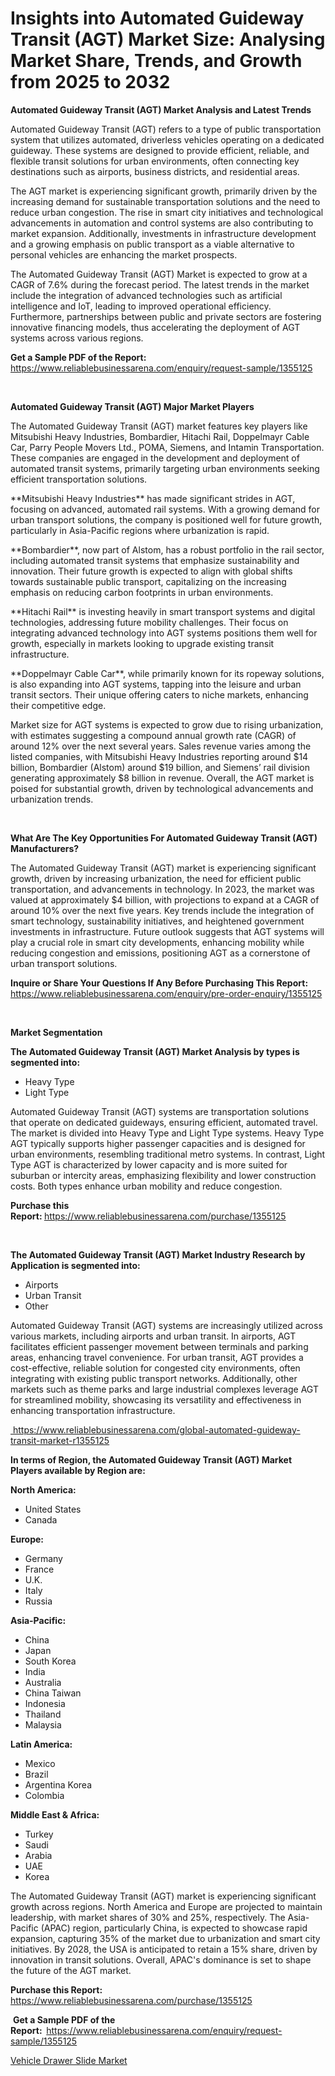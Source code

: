 <p><h1>Insights into Automated Guideway Transit (AGT) Market Size: Analysing Market Share, Trends, and Growth from 2025 to 2032</h1></p><p><strong>Automated Guideway Transit (AGT) Market Analysis and Latest Trends</strong></p>
<p><p>Automated Guideway Transit (AGT) refers to a type of public transportation system that utilizes automated, driverless vehicles operating on a dedicated guideway. These systems are designed to provide efficient, reliable, and flexible transit solutions for urban environments, often connecting key destinations such as airports, business districts, and residential areas.</p><p>The AGT market is experiencing significant growth, primarily driven by the increasing demand for sustainable transportation solutions and the need to reduce urban congestion. The rise in smart city initiatives and technological advancements in automation and control systems are also contributing to market expansion. Additionally, investments in infrastructure development and a growing emphasis on public transport as a viable alternative to personal vehicles are enhancing the market prospects.</p><p>The Automated Guideway Transit (AGT) Market is expected to grow at a CAGR of 7.6% during the forecast period. The latest trends in the market include the integration of advanced technologies such as artificial intelligence and IoT, leading to improved operational efficiency. Furthermore, partnerships between public and private sectors are fostering innovative financing models, thus accelerating the deployment of AGT systems across various regions.</p></p>
<p><strong>Get a Sample PDF of the Report:&nbsp;</strong> <a href="https://www.reliablebusinessarena.com/enquiry/request-sample/1355125?utm_campaign=3314&utm_medium=2&utm_source=Github&utm_content=ia&utm_term=31032025&utm_id=automated-guideway-transit-agt">https://www.reliablebusinessarena.com/enquiry/request-sample/1355125</a></p>
<p>&nbsp;</p>
<p><strong>Automated Guideway Transit (AGT) Major Market Players</strong></p>
<p><p>The Automated Guideway Transit (AGT) market features key players like Mitsubishi Heavy Industries, Bombardier, Hitachi Rail, Doppelmayr Cable Car, Parry People Movers Ltd., POMA, Siemens, and Intamin Transportation. These companies are engaged in the development and deployment of automated transit systems, primarily targeting urban environments seeking efficient transportation solutions.</p><p>**Mitsubishi Heavy Industries** has made significant strides in AGT, focusing on advanced, automated rail systems. With a growing demand for urban transport solutions, the company is positioned well for future growth, particularly in Asia-Pacific regions where urbanization is rapid.</p><p>**Bombardier**, now part of Alstom, has a robust portfolio in the rail sector, including automated transit systems that emphasize sustainability and innovation. Their future growth is expected to align with global shifts towards sustainable public transport, capitalizing on the increasing emphasis on reducing carbon footprints in urban environments.</p><p>**Hitachi Rail** is investing heavily in smart transport systems and digital technologies, addressing future mobility challenges. Their focus on integrating advanced technology into AGT systems positions them well for growth, especially in markets looking to upgrade existing transit infrastructure.</p><p>**Doppelmayr Cable Car**, while primarily known for its ropeway solutions, is also expanding into AGT systems, tapping into the leisure and urban transit sectors. Their unique offering caters to niche markets, enhancing their competitive edge.</p><p>Market size for AGT systems is expected to grow due to rising urbanization, with estimates suggesting a compound annual growth rate (CAGR) of around 12% over the next several years. Sales revenue varies among the listed companies, with Mitsubishi Heavy Industries reporting around $14 billion, Bombardier (Alstom) around $19 billion, and Siemens’ rail division generating approximately $8 billion in revenue. Overall, the AGT market is poised for substantial growth, driven by technological advancements and urbanization trends.</p></p>
<p>&nbsp;</p>
<p><strong>What Are The Key Opportunities For Automated Guideway Transit (AGT) Manufacturers?</strong></p>
<p><p>The Automated Guideway Transit (AGT) market is experiencing significant growth, driven by increasing urbanization, the need for efficient public transportation, and advancements in technology. In 2023, the market was valued at approximately $4 billion, with projections to expand at a CAGR of around 10% over the next five years. Key trends include the integration of smart technology, sustainability initiatives, and heightened government investments in infrastructure. Future outlook suggests that AGT systems will play a crucial role in smart city developments, enhancing mobility while reducing congestion and emissions, positioning AGT as a cornerstone of urban transport solutions.</p></p>
<p><strong>Inquire or Share Your Questions If Any Before Purchasing This Report:</strong> <a href="https://www.reliablebusinessarena.com/enquiry/pre-order-enquiry/1355125?utm_campaign=3314&utm_medium=2&utm_source=Github&utm_content=ia&utm_term=31032025&utm_id=automated-guideway-transit-agt">https://www.reliablebusinessarena.com/enquiry/pre-order-enquiry/1355125</a></p>
<p>&nbsp;</p>
<p><strong>Market Segmentation</strong></p>
<p><strong>The Automated Guideway Transit (AGT) Market Analysis by types is segmented into:</strong></p>
<p><ul><li>Heavy Type</li><li>Light Type</li></ul></p>
<p><p>Automated Guideway Transit (AGT) systems are transportation solutions that operate on dedicated guideways, ensuring efficient, automated travel. The market is divided into Heavy Type and Light Type systems. Heavy Type AGT typically supports higher passenger capacities and is designed for urban environments, resembling traditional metro systems. In contrast, Light Type AGT is characterized by lower capacity and is more suited for suburban or intercity areas, emphasizing flexibility and lower construction costs. Both types enhance urban mobility and reduce congestion.</p></p>
<p><strong>Purchase this Report:&nbsp;</strong><a href="https://www.reliablebusinessarena.com/purchase/1355125?utm_campaign=3314&utm_medium=2&utm_source=Github&utm_content=ia&utm_term=31032025&utm_id=automated-guideway-transit-agt">https://www.reliablebusinessarena.com/purchase/1355125</a></p>
<p>&nbsp;</p>
<p><strong>The Automated Guideway Transit (AGT) Market Industry Research by Application is segmented into:</strong></p>
<p><ul><li>Airports</li><li>Urban Transit</li><li>Other</li></ul></p>
<p><p>Automated Guideway Transit (AGT) systems are increasingly utilized across various markets, including airports and urban transit. In airports, AGT facilitates efficient passenger movement between terminals and parking areas, enhancing travel convenience. For urban transit, AGT provides a cost-effective, reliable solution for congested city environments, often integrating with existing public transport networks. Additionally, other markets such as theme parks and large industrial complexes leverage AGT for streamlined mobility, showcasing its versatility and effectiveness in enhancing transportation infrastructure.</p></p>
<p><a href="https://www.reliablebusinessarena.com/global-automated-guideway-transit-market-r1355125?utm_campaign=3314&utm_medium=2&utm_source=Github&utm_content=ia&utm_term=31032025&utm_id=automated-guideway-transit-agt">&nbsp;https://www.reliablebusinessarena.com/global-automated-guideway-transit-market-r1355125</a></p>
<p><strong>In terms of Region, the Automated Guideway Transit (AGT) Market Players available by Region are:</strong></p>
<p>
    <p> <strong> North America: </strong>
        <ul>
            <li>United States</li>
            <li>Canada</li>
        </ul>
        </p> 
    <p> <strong> Europe: </strong>
        <ul>
            <li>Germany</li>
            <li>France</li>
            <li>U.K.</li>
            <li>Italy</li>
            <li>Russia</li>
        </ul>
        </p> 
    <p> <strong> Asia-Pacific: </strong>
        <ul>
            <li>China</li>
            <li>Japan</li>
            <li>South Korea</li>
            <li>India</li>
            <li>Australia</li>
            <li>China Taiwan</li>
            <li>Indonesia</li>
            <li>Thailand</li>
            <li>Malaysia</li>
        </ul>
        </p> 
    <p> <strong> Latin America: </strong>
        <ul>
            <li>Mexico</li>
            <li>Brazil</li>
            <li>Argentina Korea</li>
            <li>Colombia</li>
        </ul>
        </p> 
    <p> <strong> Middle East & Africa: </strong>
        <ul>
            <li>Turkey</li>
            <li>Saudi</li>
            <li>Arabia</li>
            <li>UAE</li>
            <li>Korea</li>
        </ul>
    </p>
    </p>
<p><p>The Automated Guideway Transit (AGT) market is experiencing significant growth across regions. North America and Europe are projected to maintain leadership, with market shares of 30% and 25%, respectively. The Asia-Pacific (APAC) region, particularly China, is expected to showcase rapid expansion, capturing 35% of the market due to urbanization and smart city initiatives. By 2028, the USA is anticipated to retain a 15% share, driven by innovation in transit solutions. Overall, APAC's dominance is set to shape the future of the AGT market.</p></p>
<p><strong>Purchase this Report: </strong><a href="https://www.reliablebusinessarena.com/purchase/1355125?utm_campaign=3314&utm_medium=2&utm_source=Github&utm_content=ia&utm_term=31032025&utm_id=automated-guideway-transit-agt">https://www.reliablebusinessarena.com/purchase/1355125</a></p>
<p>&nbsp;<strong>Get a Sample PDF of the Report:&nbsp;&nbsp;</strong><a href="https://www.reliablebusinessarena.com/enquiry/request-sample/1355125?utm_campaign=3314&utm_medium=2&utm_source=Github&utm_content=ia&utm_term=31032025&utm_id=automated-guideway-transit-agt">https://www.reliablebusinessarena.com/enquiry/request-sample/1355125</a></p>
<p><strong></strong></p>
<p><p><a href="https://github.com/stickkinkel/Market-Research-Report-List-1/blob/main/vehicle-drawer-slide-market.md?utm_campaign=3314&utm_medium=2&utm_source=Github&utm_content=ia&utm_term=31032025&utm_id=automated-guideway-transit-agt">Vehicle Drawer Slide Market</a></p></p>
